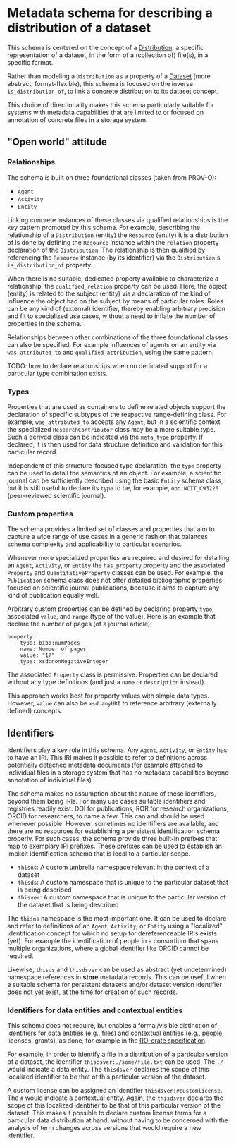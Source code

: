 # Metadata schema for describing a distribution of a dataset

This schema is centered on the concept of a [Distribution](https://www.w3.org/TR/vocab-dcat-3/#Class:Distribution): a specific representation of a dataset, in the form of a (collection of) file(s), in a specific format.

Rather than modeling a `Distribution` as a property of a [Dataset](https://www.w3.org/TR/vocab-dcat-3/#Class:Dataset) (more abstract, format-flexible), this schema is focused on the inverse `is_distribution_of`, to link a concrete distribution to its dataset concept.

This choice of directionality makes this schema particularly suitable for systems with metadata capabilities that are limited to or focused on annotation of concrete files in a storage system.

## "Open world" attitude

### Relationships

The schema is built on three foundational classes (taken from PROV-O):

- `Agent`
- `Activity`
- `Entity`

Linking concrete instances of these classes via qualified relationships is the key pattern promoted by this schema.
For example, describing the relationship of a `Distribution` (entity) the `Resource` (entity) it is a distribution of is done by defining the `Resource` instance within the `relation` property declaration of the `Distribution`.
The relationship is then qualified by referencing the `Resource` instance (by its identifier) via the `Distribution`'s `is_distribution_of` property.

When there is no suitable, dedicated property available to characterize a relationship, the `qualified_relation` property can be used.
Here, the object (entity) is related to the subject (entity) via a declaration of the kind of influence the object had on the subject by means of particular roles.
Roles can be any kind of (external) identifier, thereby enabling arbitrary precision and fit to specialized use cases, without a need to inflate the number of properties in the schema.

Relationships between other combinations of the three foundational classes can also be specified.
For example influences of agents on an entity via `was_attributed_to` and `qualified_attribution`, using the same pattern.

TODO: how to declare relationships when no dedicated support for a particular type combination exists.

### Types

Properties that are used as containers to define related objects support the declaration of specific subtypes of the respective range-defining class.
For example, `was_attributed_to` accepts any `Agent`, but in a scientific context the specialized `ResearchContributor` class may be a more suitable type.
Such a derived class can be indicated via the `meta_type` property.
If declared, it is then used for data structure definition and validation for this particular record.

Independent of this structure-focused type declaration, the `type` property can be used to detail the semantics of an object.
For example, a scientific journal can be sufficiently described using the basic `Entity` schema class, but 
it is still useful to declare its `type` to be, for example, `obo:NCIT_C93226` (peer-reviewed scientific journal).

### Custom properties

The schema provides a limited set of classes and properties that aim to capture a wide range of use cases in a generic fashion that balances schema complexity and applicability to particular scenarios.

Whenever more specialized properties are required and desired for detailing an `Agent`, `Activity`, or `Entity` the `has_property` property and the associated `Property` and `QuantitativeProperty` classes can be used.
For example, the `Publication` schema class does not offer detailed bibliographic properties focused on scientific journal publications, because it aims to capture any kind of publication equally well.

Arbitrary custom properties can be defined by declaring property `type`, associated `value`, and `range` (type of the value).
Here is an example that declare the number of pages (of a journal article):

```
property:
  - type: bibo:numPages
    name: Number of pages
    value: "17"
    type: xsd:nonNegativeInteger
```

The associated `Property` class is permissive.
Properties can be declared without any type definitions (and just a `name` or `description` instead).

This approach works best for property values with simple data types.
However, `value` can also be `xsd:anyURI` to reference arbitrary (externally defined) concepts.

## Identifiers

Identifiers play a key role in this schema. Any `Agent`, `Activity`, or `Entity` has to have an IRI.
This IRI makes it possible to refer to definitions across potentially detached metadata documents (for example attached to individual files in a storage system that has no metadata capabilities beyond annotation of individual files).

The schema makes no assumption about the nature of these identifiers, beyond them being IRIs.
For many use cases suitable identifiers and registries readily exist: DOI for publications, ROR for research organizations, ORCID for researchers, to name a few.
This can and should be used whenever possible.
However, sometimes no identifiers are available, and there are no resources for establishing a persistent identification schema properly.
For such cases, the schema provide three built-in prefixes that map to exemplary IRI prefixes.
These prefixes can be used to establish an implicit identification schema that is local to a particular scope.

- `thisns`: A custom umbrella namespace relevant in the context of a dataset
- `thisds`: A custom namespace that is unique to the particular dataset that is being described
- `thisver`: A custom namespace that is unique to the particular version of the dataset that is being described

The `thisns` namespace is the most important one.
It can be used to declare and refer to definitions of an `Agent`, `Activity`, or `Entity` using a "localized" identification concept for which no setup for dereferenceable IRIs exists (yet).
For example the identification of people in a consortium that spans multiple organizations, where a global identifier like ORCID cannot be required.

Likewise, `thisds` and `thisdsver` can be used as abstract (yet undetermined) namespace references in **store** metadata records.
This can be useful when a suitable schema for persistent datasets and/or dataset version identifier does not yet exist, at the time for creation of such records.

### Identifiers for data entities and contextual entities

This schema does not require, but enables a formal/visible distinction of identifiers for data entities (e.g., files) and contextual entities (e.g., people, licenses, grants), as done, for example in the [RO-crate specification](https://www.researchobject.org/ro-crate/specification.html).

For example, in order to identify a file in a distribution of a particular version of a dataset, the identifier `thisdsver:./some/file.txt` can be used.
The `./` would indicate a data entity.
The `thisdsver` declares the scope of this localized identifier to be that of this particular version of the dataset.

A custom license can be assigned an identifier `thisdsver:#customlicense`.
The `#` would indicate a contextual entity.
Again, the `thisdsver` declares the scope of this localized identifier to be that of this particular version of the dataset.
This makes it possible to declare custom license terms for a particular data distribution at hand, without having to be concerned with the analysis of term changes across versions that would require a new identifier.
